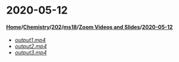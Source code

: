 # 2020-05-12
#### [Home](../../../../..)/[Chemistry](../../../..)/[202](../../..)/[ms18](../..)/[Zoom Videos and Slides](..)/[2020-05-12]()
- [_output1.mp4_](output1.mp4)
- [_output2.mp4_](output2.mp4)
- [_output3.mp4_](output3.mp4)
